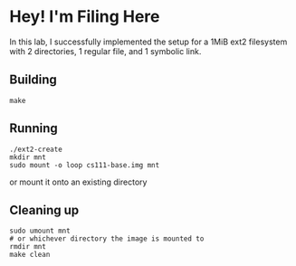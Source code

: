 # Hey! I'm Filing Here

In this lab, I successfully implemented the setup for a 1MiB ext2 filesystem 
with 2 directories, 1 regular file, and 1 symbolic link.

## Building
```shell
make
```

## Running
```shell
./ext2-create
mkdir mnt
sudo mount -o loop cs111-base.img mnt
```
or mount it onto an existing directory

## Cleaning up
```shell
sudo umount mnt
# or whichever directory the image is mounted to
rmdir mnt
make clean
```
